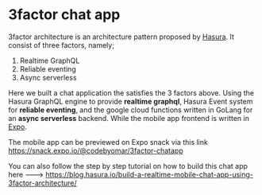 # 3factor chat app

3factor architecture is an architecture pattern proposed by [Hasura](http://hasura.io). It consist of three factors, namely;

1. Realtime GraphQL
2. Reliable eventing
3. Async serverless

Here we built a chat application the satisfies the 3 factors above. Using the Hasura GraphQL engine to provide **realtime graphql**, Hasura Event system for **reliable eventing**, and the google cloud functions written in GoLang for an **async serverless** backend. While the mobile app frontend is written in [Expo](http://expo.io).

The mobile app can be previewed on Expo snack via this link https://snack.expo.io/@codebyomar/3factor-chatapp

You can also follow the step by step tutorial on how to build this chat app here ---> https://blog.hasura.io/build-a-realtime-mobile-chat-app-using-3factor-architecture/
